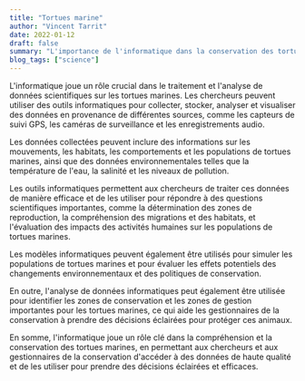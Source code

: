 ```yaml
---
title: "Tortues marine"
author: "Vincent Tarrit"
date: 2022-01-12
draft: false
summary: "L'importance de l'informatique dans la conservation des tortues marines"
blog_tags: ["science"]
---
```


L'informatique joue un rôle crucial dans le traitement et l'analyse de données scientifiques sur les tortues marines. Les chercheurs peuvent utiliser des outils informatiques pour collecter, stocker, analyser et visualiser des données en provenance de différentes sources, comme les capteurs de suivi GPS, les caméras de surveillance et les enregistrements audio.

Les données collectées peuvent inclure des informations sur les mouvements, les habitats, les comportements et les populations de tortues marines, ainsi que des données environnementales telles que la température de l'eau, la salinité et les niveaux de pollution.

Les outils informatiques permettent aux chercheurs de traiter ces données de manière efficace et de les utiliser pour répondre à des questions scientifiques importantes, comme la détermination des zones de reproduction, la compréhension des migrations et des habitats, et l'évaluation des impacts des activités humaines sur les populations de tortues marines.

Les modèles informatiques peuvent également être utilisés pour simuler les populations de tortues marines et pour évaluer les effets potentiels des changements environnementaux et des politiques de conservation.

En outre, l'analyse de données informatiques peut également être utilisée pour identifier les zones de conservation et les zones de gestion importantes pour les tortues marines, ce qui aide les gestionnaires de la conservation à prendre des décisions éclairées pour protéger ces animaux.

En somme, l'informatique joue un rôle clé dans la compréhension et la conservation des tortues marines, en permettant aux chercheurs et aux gestionnaires de la conservation d'accéder à des données de haute qualité et de les utiliser pour prendre des décisions éclairées et efficaces.
